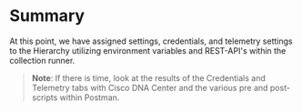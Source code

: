 # Summary

At this point, we have assigned settings, credentials, and telemetry settings to the Hierarchy utilizing environment variables and REST-API's within the collection runner. 

> **Note**: If there is time, look at the results of the Credentials and Telemetry tabs with Cisco DNA Center and the various pre and post-scripts within Postman.
